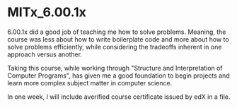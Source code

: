 # MITx_6.00.1x

6.00.1x did a good job of teaching me how to solve problems. Meaning, the course was less about how to write boilerplate code and more about how to solve problems efficiently, while considering the tradeoffs inherent in one approach versus another.

Taking this course, while working through "Structure and Interpretation of Computer Programs", has given me a good foundation to begin projects and learn more complex subject matter in computer science.

In one week, I will include averified course certificate issued by edX in a file.
